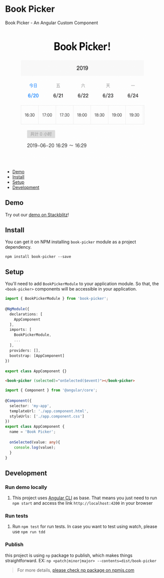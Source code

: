 # Book Picker

Book Picker - An Angular Custom Component

##

<p align="center">
  <img width="416" height="405" src="https://raw.githubusercontent.com/ymxk/book-picker/master/book-picker.gif">
</p>

##

- [Demo](#demo)
- [Install](#install)
- [Setup](#setup)
- [Development](#development)

## Demo

Try out our [demo on Stackblitz](https://stackblitz.com/edit/book-picker)!

## Install

You can get it on NPM installing `book-picker` module as a project dependency.

```shell
npm install book-picker --save
```

## Setup

You'll need to add `BookPickerModule` to your application module. So that, the `<book-picker>` components will be accessible in your application.

```typescript
import { BookPickerModule } from 'book-picker';

@NgModule({
  declarations: [
    AppComponent
  ],
  imports: [
    BookPickerModule,
    ...
  ],
  providers: [],
  bootstrap: [AppComponent]
})

export class AppComponent {}

```

```html
<book-picker (selected)="onSelected($event)"></book-picker>
```

```typescript
import { Component } from '@angular/core';

@Component({
  selector: 'my-app',
  templateUrl: './app.component.html',
  styleUrls: ['./app.component.css']
})
export class AppComponent {
  name = 'Book Picker';

  onSelected(value: any){
    console.log(value);
  }
}

```

## Development

### Run demo locally

1. This project uses [Angular CLI](https://cli.angular.io/) as base. That means you just need to run `npm start` and access the link `http://localhost:4200` in your browser

### Run tests

1. Run `npm test` for run tests. In case you want to test using watch, please use `npm run tdd`

### Publish

this project is using `np` package to publish, which makes things straightforward. EX: `np <patch|minor|major> --contents=dist/book-picker`

> For more details, [please check np package on npmjs.com](https://www.npmjs.com/package/np)



